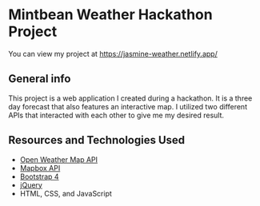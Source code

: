 # Mintbean Weather Hackathon Project

You can view my project at https://jasmine-weather.netlify.app/

## General info
This project is a web application I created during a hackathon.  It is a three day forecast that also features an interactive map.  I utilized two different APIs that interacted with each other to give me my desired result.
## Resources and Technologies Used

* <a href="https://openweathermap.org/api">Open Weather Map API</a>
* <a href="https://docs.mapbox.com/api/overview/">Mapbox API</a>
* <a href="https://getbootstrap.com/docs/4.5/getting-started/introduction/">Bootstrap 4</a>
* <a href="https://code.jquery.com/">jQuery</a>
* HTML, CSS, and JavaScript




